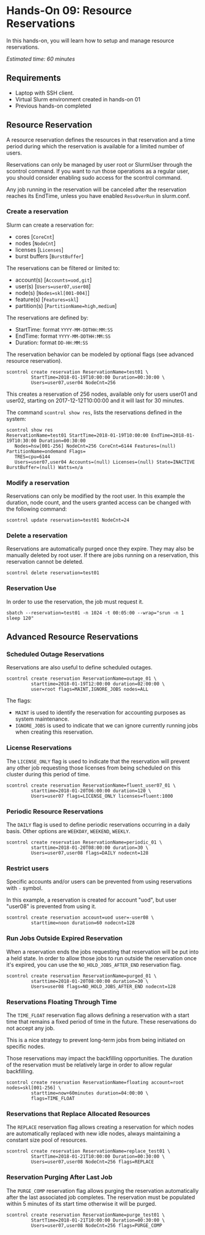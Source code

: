 # Hands-On 09: Resource Reservations
<!--
Copyright (C) 2017 Jordi Blasco
Permission is granted to copy, distribute and/or modify this document
under the terms of the GNU Free Documentation License, Version 1.3
or any later version published by the Free Software Foundation;
with no Invariant Sections, no Front-Cover Texts, and no Back-Cover Texts.
A copy of the license is included in the section entitled "GNU
Free Documentation License".
-->
In this hands-on, you will learn how to setup and manage resource reservations.

*Estimated time: 60 minutes*

## Requirements
* Laptop with SSH client.
* Virtual Slurm environment created in hands-on 01
* Previous hands-on completed


## Resource Reservation
A resource reservation defines the resources in that reservation and a time period during which the reservation is available for a limited number of users.

Reservations can only be managed by user root or SlurmUser through the scontrol command. If you want to run those operations as a regular user, you should consider enabling sudo access for the scontrol command.

Any job running in the reservation will be canceled after the reservation reaches its EndTime, unless you have enabled ```ResvOverRun``` in slurm.conf.


### Create a reservation

Slurm can create a reservation for:
* cores [```CoreCnt```]
* nodes [```NodeCnt```]
* licenses [```Licenses```]
* burst buffers [```BurstBuffer```]

The reservations can be filtered or limited to:
* account(s) [```Accounts=uod,git```]
* user(s) [```Users=user07,user08```]
* node(s) [```Nodes=skl[001-004]```]
* feature(s) [```Features=skl```]
* partition(s) [```PartitionName=high,medium```]

The reservations are defined by:
* StartTime: format ```YYYY-MM-DDTHH:MM:SS```
* EndTime: format ```YYYY-MM-DDTHH:MM:SS```
* Duration: format ```DD-HH:MM:SS```

The reservation behavior can be modeled by optional flags (see advanced resource reservation).

```
scontrol create reservation ReservationName=test01 \
         StartTime=2018-01-19T10:00:00 Duration=00:30:00 \
         Users=user07,user04 NodeCnt=256
```

This creates a reservation of 256 nodes, available only for users user01 and user02, starting on 2017-12-12T10:00:00 and it will last for 30 minutes.

The command ```scontrol show res```, lists the reservations defined in the system:

```
scontrol show res
ReservationName=test01 StartTime=2018-01-19T10:00:00 EndTime=2018-01-19T10:30:00 Duration=00:30:00
   Nodes=hsw[001-256] NodeCnt=256 CoreCnt=6144 Features=(null) PartitionName=ondemand Flags=
   TRES=cpu=6144
   Users=user07,user04 Accounts=(null) Licenses=(null) State=INACTIVE BurstBuffer=(null) Watts=n/a
```

### Modify a reservation
Reservations can only be modified by the root user. In this example the duration, node count, and the users granted access can be changed with the following command:

```
scontrol update reservation=test01 NodeCnt=24
```

### Delete a reservation

Reservations are automatically purged once they expire. They may also be manually deleted by root user. 
If there are jobs running on a reservation, this reservation cannot be deleted.


```
scontrol delete reservation=test01
```

### Reservation Use

In order to use the reservation, the job must request it. 

```
sbatch --reservation=test01 -n 1024 -t 00:05:00 --wrap="srun -n 1 sleep 120"
```


## Advanced Resource Reservations


### Scheduled Outage Reservations

Reservations are also useful to define scheduled outages.

```
scontrol create reservation ReservationName=outage_01 \
         starttime=2018-01-19T12:00:00 duration=02:00:00 \
         user=root flags=MAINT,IGNORE_JOBS nodes=ALL
```

The flags:

* ```MAINT``` is used to identify the reservation for accounting purposes as system maintenance. 
* ```IGNORE_JOBS``` is used to indicate that we can ignore currently running jobs when creating this reservation.


### License Reservations

The ```LICENSE_ONLY``` flag is used to indicate that the reservation will prevent any other job requesting those licenses from being scheduled on this cluster during this period of time.


```
scontrol create reservation ReservationName=fluent_user07_01 \
         starttime=2018-01-20T06:00:00 duration=120 \
         Users=user07 flags=LICENSE_ONLY licenses=fluent:1000
```

### Periodic Resource Reservations

The ```DAILY``` flag is used to define periodic reservations occurring in a daily basis. Other options are ```WEEKDAY```, ```WEEKEND```, ```WEEKLY```.

```
scontrol create reservation ReservationName=periodic_01 \
         starttime=2018-01-20T08:00:00 duration=30 \
         Users=user07,user08 flags=DAILY nodecnt=128
```


### Restrict users 

Specific accounts and/or users can be prevented from using reservations with ```-``` symbol. 

In this example, a reservation is created for account "uod", but user "user08" is prevented from using it.

```
scontrol create reservation account=uod user=-user08 \
         starttime=noon duration=60 nodecnt=128
```

### Run Jobs Outside Expired Reservation

When a reservation ends the jobs requesting that reservation will be put into a held state. In order to allow those jobs to run outside the reservation once it's expired, you can use the ```NO_HOLD_JOBS_AFTER_END``` reservation flag.

```
scontrol create reservation ReservationName=purged_01 \
         starttime=2018-01-20T08:00:00 duration=30 \
         Users=user08 flags=NO_HOLD_JOBS_AFTER_END nodecnt=128
```

### Reservations Floating Through Time

The ```TIME_FLOAT``` reservation flag allows defining a reservation with a start time that remains a fixed period of time in the future. These reservations do not accept any job.

This is a nice strategy to prevent long-term jobs from being initiated on specific nodes.

Those reservations may impact the backfilling opportunities. The duration of the reservation must be relatively large in order to allow regular backfilling.

```
scontrol create reservation ReservationName=floating account=root nodes=skl[001-256] \
         starttime=now+60minutes duration=04:00:00 \
         flags=TIME_FLOAT
```

### Reservations that Replace Allocated Resources

The ```REPLACE``` reservation flag allows creating a reservation for which nodes are automatically replaced with new idle nodes, always maintaining a constant size pool of resources.

```
scontrol create reservation ReservationName=replace_test01 \
         StartTime=2018-01-21T10:00:00 Duration=00:30:00 \
         Users=user07,user08 NodeCnt=256 flags=REPLACE
```


### Reservation Purging After Last Job

The ```PURGE_COMP``` reservation flag allows purging the reservation automatically after the last associated job completes. The reservation must be populated within 5 minutes of its start time otherwise it will be purged.

```
scontrol create reservation ReservationName=purge_test01 \
         StartTime=2018-01-21T10:00:00 Duration=00:30:00 \
         Users=user07,user08 NodeCnt=256 flags=PURGE_COMP
```

